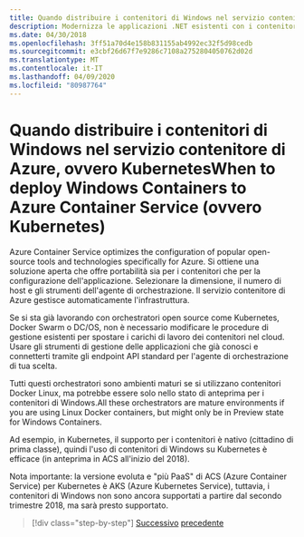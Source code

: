 ```yaml
---
title: Quando distribuire i contenitori di Windows nel servizio contenitore di Azure, ovvero KubernetesWhen to deploy Windows Containers to Azure Container Service (ovvero Kubernetes)
description: Modernizza le applicazioni .NET esistenti con i contenitori di Azure Cloud e Windows . Quando distribuire i contenitori di Windows nel servizio contenitore di Azure, ovvero KubernetesWhen to deploy Windows Containers to Azure Container Service (ovvero Kubernetes)
ms.date: 04/30/2018
ms.openlocfilehash: 3ff51a70d4e158b831155ab4992ec32f5d98cedb
ms.sourcegitcommit: e3cbf26d67f7e9286c7108a2752804050762d02d
ms.translationtype: MT
ms.contentlocale: it-IT
ms.lasthandoff: 04/09/2020
ms.locfileid: "80987764"
---
```

# <a name="when-to-deploy-windows-containers-to-azure-container-service-that-is-kubernetes"></a>Quando distribuire i contenitori di Windows nel servizio contenitore di Azure, ovvero KubernetesWhen to deploy Windows Containers to Azure Container Service (ovvero Kubernetes)

Azure Container Service optimizes the configuration of popular open-source tools and technologies specifically for Azure. Si ottiene una soluzione aperta che offre portabilità sia per i contenitori che per la configurazione dell'applicazione. Selezionare la dimensione, il numero di host e gli strumenti dell'agente di orchestrazione. Il servizio contenitore di Azure gestisce automaticamente l'infrastruttura.

Se si sta già lavorando con orchestratori open source come Kubernetes, Docker Swarm o DC/OS, non è necessario modificare le procedure di gestione esistenti per spostare i carichi di lavoro dei contenitori nel cloud. Usare gli strumenti di gestione delle applicazioni che già conosci e connetterti tramite gli endpoint API standard per l'agente di orchestrazione di tua scelta.

Tutti questi orchestratori sono ambienti maturi se si utilizzano contenitori Docker Linux, ma potrebbe essere solo nello stato di anteprima per i contenitori di Windows.All these orchestrators are mature environments if you are using Linux Docker containers, but might only be in Preview state for Windows Containers.

Ad esempio, in Kubernetes, il supporto per i contenitori è nativo (cittadino di prima classe), quindi l'uso di contenitori di Windows su Kubernetes è efficace (in anteprima in ACS all'inizio del 2018).

Nota importante: la versione evoluta e "più PaaS" di ACS (Azure Container Service) per Kubernetes è AKS (Azure Kubernetes Service), tuttavia, i contenitori di Windows non sono ancora supportati a partire dal secondo trimestre 2018, ma sarà presto supportato.

>[!div class="step-by-step"]
>[Successivo](when-to-deploy-windows-containers-to-azure-container-instances-ACI.md)
>[precedente](choosing-azure-compute-options-for-container-based-applications.md)
